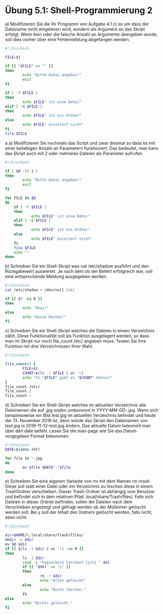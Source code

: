 # Übung 5.1: Shell-Programmierung 2

a) Modifizieren Sie die Ihr Programm von Aufgabe 4.1 c) so um dass der Dateiname nicht eingelesen wird, sondern als Argument an das Skript erfolgt. Wenn kein oder die falsche Anzahl an Argumente übergeben wurde, soll dies vorher über eine Fehlermeldung abgefangen werden.
```bash
#!/bin/bash

FILE=$1

if [[ "$FILE" == "" ]]
then
        echo "Bitte Datei angeben!"
        exit
fi

if [ -f $FILE ]
then
        echo $FILE" ist eine Datei"
elif [ -d $FILE ]
then
        echo $FILE" ist ein Ordner"
else
        echo $FILE" existiert nicht"
fi
file $FILE
```

a.a) Modifizieren Sie nochmals das Script und zwar diesmal so dass es mit einer beliebigen Anzahl an Parametern funktioniert. Das bedeutet, man kann das Skript auch mit 2 oder mehreren Dateien als Parameter aufrufen.
```bash
#!/bin/bash

if [ $# -lt 1 ]
then
        echo "Bitte Datei angeben!"
        exit
fi

for FILE in $@
do
	if [ -f $FILE ]
	then
	        echo $FILE" ist eine Datei"
	elif [ -d $FILE ]
	then
	        echo $FILE" ist ein Ordner"
	else
	        echo $FILE" existiert nicht"
	fi
	file $FILE
	echo ""
done
```

b) Schreiben Sie ein Shell-Skript was cat /etc/shadow ausführt und den Rückgabewert auswertet. Je nach dem ob der Befehl erfolgreich war, soll eine entsprechende Meldung ausgegeben werden.
```bash
#!/bin/bash
cat /etc/shadow > /dev/null 2>&1

if [[ $? -eq 0 ]]
then
        echo "Okay!"
else
        echo "Keine Rechte!"
fi
```

c) Schreiben Sie ein Shell-Skript welches die Dateien in einem Verzeichnis zählt. Diese Funktionalität soll als Funktion ausgelagert werden, so dass man im Skript nur noch file_count /etc/ angeben muss. Testen Sie Ihre Funktion mit drei Verzeichnissen Ihrer Wahl.
```bash
#!/bin/bash

file_count() {
        FILE=$1
        COUNT=$(ls -l $FILE | wc -l)
        echo "In "$FILE" gibt es "$COUNT" Datein"
}
file_count /etc/
file_count /
file_count ~
```

d) Schreiben Sie ein Shell-Skript welches im aktuellen Verzeichnis alle Dateinamen die auf *.jpg enden umbenennt in YYYY-MM-DD-*.jpg. Wenn sich beispielsweise ein Bild test.jpg im aktuellen Verzeichnis befindet und heute der 13. November 2019 ist, dann würde das Skript den Dateinamen von test.jpg in 2019-11-13-test.jpg ändern. Das aktuelle Datum bekommt man über den date befehl. Lesen Sie die man-page wie Sie das Datum vorgegeben Format bekommen.
```bash
#!/bin/bash
DATE=$(date +%F)

for file in *.jpg
do
        mv $file $DATE"-"$file
done
```

e) Schreiben Sie eine eigenen Variante von rm mit dem Namen rm-trash. Diese soll statt einer Datei oder ein Verzeichnis zu löschen diese in einem TrashOrdner verschieben. Dieser Trash-Ordner ist abhängig vom Benutzer und befindet sich in dem relativen Pfad .local/share/Trash/files/. Falls sich Dateien in dieser Ordner befinden, sollen die Dateien nach dem Verschieben angezeigt und gefragt werden ob der Mülleimer gelöscht werden soll. Bei y soll der Inhalt des Ordners gelöscht werden, falls nicht, eben nicht.
```bash
#!/bin/bash

dir=$HOME/\.local/share/Trash/files/
mkdir -p $dir
mv $@ $dir
if [[ $(ls -1 $dir | wc -l) -ne 0 ]]
then
        ls -1 $dir
        read -p "Papierkorb löschen? [y/n] " del
        if [[ "$del" == "y" ]]
        then
                rm -r $dir
                echo "Alles gelöscht"
        else
                echo "Nicht löschen."
        fi
else
        echo "Nichts gelöscht."
fi
```
